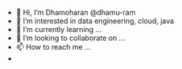 - 👋 Hi, I’m Dhamoharan @dhamu-ram
- 👀 I’m interested in data engineering, cloud, java
- 🌱 I’m currently learning ...
- 💞️ I’m looking to collaborate on ...
- 📫 How to reach me ...
- 

<!---
dhamu-ram/dhamu-ram is a ✨ special ✨ repository because its `README.md` (this file) appears on your GitHub profile.
You can click the Preview link to take a look at your changes.
--->
